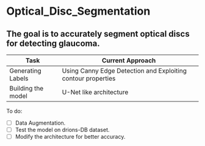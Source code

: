 # Optical_Disc_Segmentation

## The goal is to accurately segment optical discs for detecting glaucoma.

| Task             | Current Approach                                            |
|----------------- |-------------------------------------------------------------|
|Generating Labels | Using Canny Edge Detection and Exploiting contour properties|
|Building the model| U-Net like architecture                                     |



To do:
- [ ] Data Augmentation.
- [ ] Test the model on drions-DB dataset.
- [ ] Modify the architecture for better accuracy.

